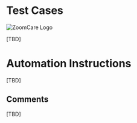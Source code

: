 # Test Cases

![ZoomCare Logo](https://avatars0.githubusercontent.com/u/48925141?s=150)

[TBD]

# Automation Instructions
[TBD]

## Comments

[TBD]
